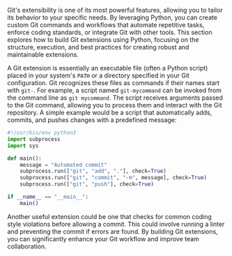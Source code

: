 Git's extensibility is one of its most powerful features, allowing you to tailor its behavior to your specific needs. By leveraging Python, you can create custom Git commands and workflows that automate repetitive tasks, enforce coding standards, or integrate Git with other tools. This section explores how to build Git extensions using Python, focusing on the structure, execution, and best practices for creating robust and maintainable extensions.

A Git extension is essentially an executable file (often a Python script) placed in your system's `PATH` or a directory specified in your Git configuration. Git recognizes these files as commands if their names start with `git-`. For example, a script named `git-mycommand` can be invoked from the command line as `git mycommand`. The script receives arguments passed to the Git command, allowing you to process them and interact with the Git repository. A simple example would be a script that automatically adds, commits, and pushes changes with a predefined message:

```python
#!/usr/bin/env python3
import subprocess
import sys

def main():
    message = "Automated commit"
    subprocess.run(["git", "add", "."], check=True)
    subprocess.run(["git", "commit", "-m", message], check=True)
    subprocess.run(["git", "push"], check=True)

if __name__ == "__main__":
    main()
```

Another useful extension could be one that checks for common coding style violations before allowing a commit. This could involve running a linter and preventing the commit if errors are found. By building Git extensions, you can significantly enhance your Git workflow and improve team collaboration.